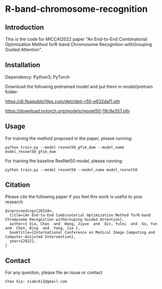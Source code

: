 # R-band-chromosome-recognition

## Introduction

This is the code for MICCAI2022 paper "An End-to-End Combinatorial Optimization Method forR-band Chromosome Recognition withGrouping Guided Attention".

## Installation

Dependency: Python3; PyTorch

Download the following pretrained model and put them in model/pretrain folder:

https://dl.fbaipublicfiles.com/detr/detr-r50-e632da11.pth

https://download.pytorch.org/models/resnet50-19c8e357.pth

## Usage

For training the method proposed in the paper, please running:
    
    python train.py --model resnet50_gfim_dam --model_name model_resnet50_gfim_dam

For training the baseline ResNet50 model, please running:

    python train.py --model resnet50 --model_name model_resnet50

## Citation

Please cite the following paper if you feel this work is useful to your research

    @inproceedings{2022An,
      title={An End-to-End Combinatorial Optimization Method forR-band Chromosome Recognition withGrouping Guided Attention},    
      author={ Xia, Chao  and  Wang, Jiyue  and  Qin, Yulei  and  Gu, Yun  and  Chen, Bing  and  Yang, Jie },
      booktitle={International Conference on Medical Image Computing and Computer-Assisted Intervention},
      year={2022},
    }

## Contact

For any question, please file an issue or contact

    Chao Xia: xiabc612@gmail.com
